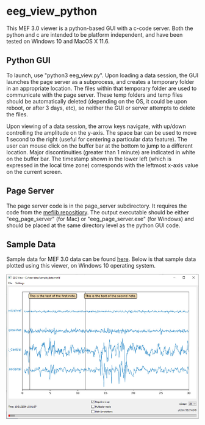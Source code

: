 # eeg_view_python

This MEF 3.0 viewer is a python-based GUI with a c-code server.  Both the python and c are intended to be platform independent, and have been tested on Windows 10 and MacOS X 11.6.

## Python GUI
To launch, use "python3 eeg_view.py".  Upon loading a data session, the GUI launches the page server as a subprocess, and creates a temporary folder in an appropriate location.  The files within that temporary folder are used to communicate with the page server.  These temp folders and temp files should be automatically deleted (depending on the OS, it could be upon reboot, or after 3 days, etc), so neither the GUI or server attempts to delete the files.

Upon viewing of a data session, the arrow keys navigate, with up/down controlling the amplitude on the y-axis.  The space bar can be used to move 1 second to the right (useful for centering a particular data feature).  The user can mouse click on the buffer bar at the bottom to jump to a different location.  Major discontinuities (greater than 1 minute) are indicated in white on the buffer bar.  The timestamp shown in the lower left (which is expressed in the local time zone) corresponds with the leftmost x-axis value on the current screen.

## Page Server
The page server code is in the page_server subdirectory.  It requires the code from the [meflib repositiory](https://github.com/msel-source/meflib).  The output executable should be either "eeg_page_server" (for Mac) or "eeg_page_server.exe" (for Windows) and should be placed at the same directory level as the python GUI code.

## Sample Data
Sample data for MEF 3.0 data can be found [here](https://github.com/msel-source/sampledata).  Below is that sample data plotted using this viewer, on Windows 10 operating system.

![plot screenshot](https://raw.githubusercontent.com/msel-source/eeg_view_python/main/sample-snapshot-1.jpg?raw=true)
